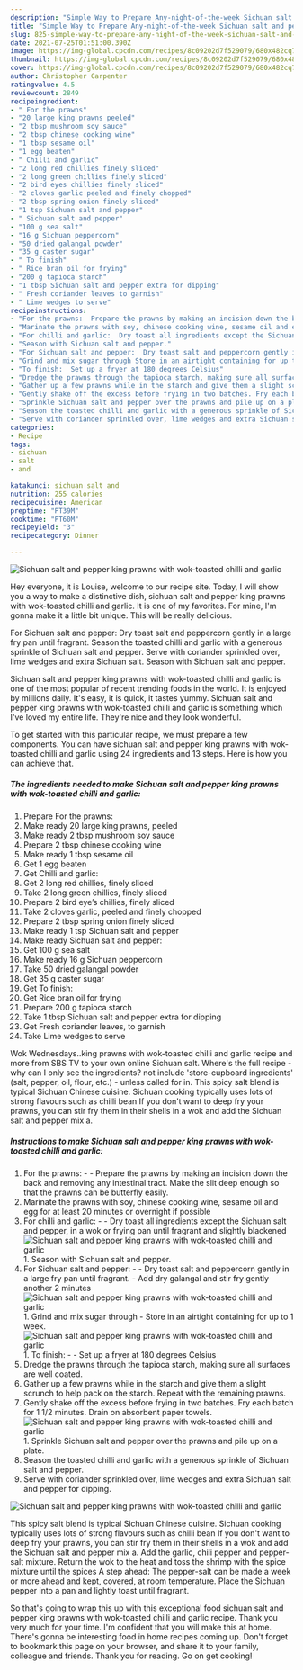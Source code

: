 ```yaml
---
description: "Simple Way to Prepare Any-night-of-the-week Sichuan salt and pepper king prawns with wok-toasted chilli and garlic"
title: "Simple Way to Prepare Any-night-of-the-week Sichuan salt and pepper king prawns with wok-toasted chilli and garlic"
slug: 825-simple-way-to-prepare-any-night-of-the-week-sichuan-salt-and-pepper-king-prawns-with-wok-toasted-chilli-and-garlic
date: 2021-07-25T01:51:00.390Z
image: https://img-global.cpcdn.com/recipes/8c09202d7f529079/680x482cq70/sichuan-salt-and-pepper-king-prawns-with-wok-toasted-chilli-and-garlic-recipe-main-photo.jpg
thumbnail: https://img-global.cpcdn.com/recipes/8c09202d7f529079/680x482cq70/sichuan-salt-and-pepper-king-prawns-with-wok-toasted-chilli-and-garlic-recipe-main-photo.jpg
cover: https://img-global.cpcdn.com/recipes/8c09202d7f529079/680x482cq70/sichuan-salt-and-pepper-king-prawns-with-wok-toasted-chilli-and-garlic-recipe-main-photo.jpg
author: Christopher Carpenter
ratingvalue: 4.5
reviewcount: 2849
recipeingredient:
- " For the prawns"
- "20 large king prawns peeled"
- "2 tbsp mushroom soy sauce"
- "2 tbsp chinese cooking wine"
- "1 tbsp sesame oil"
- "1 egg beaten"
- " Chilli and garlic"
- "2 long red chillies finely sliced"
- "2 long green chillies finely sliced"
- "2 bird eyes chillies finely sliced"
- "2 cloves garlic peeled and finely chopped"
- "2 tbsp spring onion finely sliced"
- "1 tsp Sichuan salt and pepper"
- " Sichuan salt and pepper"
- "100 g sea salt"
- "16 g Sichuan peppercorn"
- "50 dried galangal powder"
- "35 g caster sugar"
- " To finish"
- " Rice bran oil for frying"
- "200 g tapioca starch"
- "1 tbsp Sichuan salt and pepper extra for dipping"
- " Fresh coriander leaves to garnish"
- " Lime wedges to serve"
recipeinstructions:
- "For the prawns:  Prepare the prawns by making an incision down the back and removing any intestinal tract. Make the slit deep enough so that the prawns can be butterfly easily."
- "Marinate the prawns with soy, chinese cooking wine, sesame oil and egg for at least 20 minutes or overnight if possible"
- "For chilli and garlic:  Dry toast all ingredients except the Sichuan salt and pepper, in a wok or frying pan until fragrant and slightly blackened"
- "Season with Sichuan salt and pepper."
- "For Sichuan salt and pepper:  Dry toast salt and peppercorn gently in a large fry pan until fragrant.  Add dry galangal and stir fry gently another 2 minutes"
- "Grind and mix sugar through Store in an airtight containing for up to 1 week."
- "To finish:  Set up a fryer at 180 degrees Celsius"
- "Dredge the prawns through the tapioca starch, making sure all surfaces are well coated."
- "Gather up a few prawns while in the starch and give them a slight scrunch to help pack on the starch. Repeat with the remaining prawns."
- "Gently shake off the excess before frying in two batches. Fry each batch for 1 1/2 minutes. Drain on absorbent paper towels."
- "Sprinkle Sichuan salt and pepper over the prawns and pile up on a plate."
- "Season the toasted chilli and garlic with a generous sprinkle of Sichuan salt and pepper."
- "Serve with coriander sprinkled over, lime wedges and extra Sichuan salt and pepper for dipping."
categories:
- Recipe
tags:
- sichuan
- salt
- and

katakunci: sichuan salt and 
nutrition: 255 calories
recipecuisine: American
preptime: "PT39M"
cooktime: "PT60M"
recipeyield: "3"
recipecategory: Dinner

---
```



![Sichuan salt and pepper king prawns with wok-toasted chilli and garlic](https://img-global.cpcdn.com/recipes/8c09202d7f529079/680x482cq70/sichuan-salt-and-pepper-king-prawns-with-wok-toasted-chilli-and-garlic-recipe-main-photo.jpg)

Hey everyone, it is Louise, welcome to our recipe site. Today, I will show you a way to make a distinctive dish, sichuan salt and pepper king prawns with wok-toasted chilli and garlic. It is one of my favorites. For mine, I'm gonna make it a little bit unique. This will be really delicious.

For Sichuan salt and pepper: Dry toast salt and peppercorn gently in a large fry pan until fragrant. Season the toasted chilli and garlic with a generous sprinkle of Sichuan salt and pepper. Serve with coriander sprinkled over, lime wedges and extra Sichuan salt. Season with Sichuan salt and pepper.

Sichuan salt and pepper king prawns with wok-toasted chilli and garlic is one of the most popular of recent trending foods in the world. It is enjoyed by millions daily. It's easy, it is quick, it tastes yummy. Sichuan salt and pepper king prawns with wok-toasted chilli and garlic is something which I've loved my entire life. They're nice and they look wonderful.


To get started with this particular recipe, we must prepare a few components. You can have sichuan salt and pepper king prawns with wok-toasted chilli and garlic using 24 ingredients and 13 steps. Here is how you can achieve that.

<!--inarticleads1-->

##### The ingredients needed to make Sichuan salt and pepper king prawns with wok-toasted chilli and garlic:

1. Prepare  For the prawns:
1. Make ready 20 large king prawns, peeled
1. Make ready 2 tbsp mushroom soy sauce
1. Prepare 2 tbsp chinese cooking wine
1. Make ready 1 tbsp sesame oil
1. Get 1 egg beaten
1. Get  Chilli and garlic:
1. Get 2 long red chillies, finely sliced
1. Take 2 long green chillies, finely sliced
1. Prepare 2 bird eye’s chillies, finely sliced
1. Take 2 cloves garlic, peeled and finely chopped
1. Prepare 2 tbsp spring onion finely sliced
1. Make ready 1 tsp Sichuan salt and pepper
1. Make ready  Sichuan salt and pepper:
1. Get 100 g sea salt
1. Make ready 16 g Sichuan peppercorn
1. Take 50 dried galangal powder
1. Get 35 g caster sugar
1. Get  To finish:
1. Get  Rice bran oil for frying
1. Prepare 200 g tapioca starch
1. Take 1 tbsp Sichuan salt and pepper extra for dipping
1. Get  Fresh coriander leaves, to garnish
1. Take  Lime wedges to serve


Wok Wednesdays..king prawns with wok-toasted chilli and garlic recipe and more from SBS TV to your own online Sichuan salt. Where&#39;s the full recipe - why can I only see the ingredients? not include &#39;store-cupboard ingredients&#39; (salt, pepper, oil, flour, etc.) - unless called for in. This spicy salt blend is typical Sichuan Chinese cuisine. Sichuan cooking typically uses lots of strong flavours such as chilli bean If you don&#39;t want to deep fry your prawns, you can stir fry them in their shells in a wok and add the Sichuan salt and pepper mix a. 

<!--inarticleads2-->

##### Instructions to make Sichuan salt and pepper king prawns with wok-toasted chilli and garlic:

1. For the prawns: -  - Prepare the prawns by making an incision down the back and removing any intestinal tract. Make the slit deep enough so that the prawns can be butterfly easily.
1. Marinate the prawns with soy, chinese cooking wine, sesame oil and egg for at least 20 minutes or overnight if possible
1. For chilli and garlic: -  - Dry toast all ingredients except the Sichuan salt and pepper, in a wok or frying pan until fragrant and slightly blackened
<img src="//assets-global.cpcdn.com/assets/icons/button_play-2c75c40dde080a61004c1f40b05d8f140eaff45d7e9e6481dc71c63d2e7c4909.png" alt="Sichuan salt and pepper king prawns with wok-toasted chilli and garlic">1. Season with Sichuan salt and pepper.
1. For Sichuan salt and pepper: -  - Dry toast salt and peppercorn gently in a large fry pan until fragrant.  - Add dry galangal and stir fry gently another 2 minutes
<img src="//assets-global.cpcdn.com/assets/icons/button_play-2c75c40dde080a61004c1f40b05d8f140eaff45d7e9e6481dc71c63d2e7c4909.png" alt="Sichuan salt and pepper king prawns with wok-toasted chilli and garlic">1. Grind and mix sugar through - Store in an airtight containing for up to 1 week.
<img src="//assets-global.cpcdn.com/assets/icons/button_play-2c75c40dde080a61004c1f40b05d8f140eaff45d7e9e6481dc71c63d2e7c4909.png" alt="Sichuan salt and pepper king prawns with wok-toasted chilli and garlic">1. To finish: -  - Set up a fryer at 180 degrees Celsius
1. Dredge the prawns through the tapioca starch, making sure all surfaces are well coated.
1. Gather up a few prawns while in the starch and give them a slight scrunch to help pack on the starch. Repeat with the remaining prawns.
1. Gently shake off the excess before frying in two batches. Fry each batch for 1 1/2 minutes. Drain on absorbent paper towels.
<img src="//assets-global.cpcdn.com/assets/icons/button_play-2c75c40dde080a61004c1f40b05d8f140eaff45d7e9e6481dc71c63d2e7c4909.png" alt="Sichuan salt and pepper king prawns with wok-toasted chilli and garlic">1. Sprinkle Sichuan salt and pepper over the prawns and pile up on a plate.
1. Season the toasted chilli and garlic with a generous sprinkle of Sichuan salt and pepper.
1. Serve with coriander sprinkled over, lime wedges and extra Sichuan salt and pepper for dipping.
<img src="//assets-global.cpcdn.com/assets/icons/button_play-2c75c40dde080a61004c1f40b05d8f140eaff45d7e9e6481dc71c63d2e7c4909.png" alt="Sichuan salt and pepper king prawns with wok-toasted chilli and garlic">

This spicy salt blend is typical Sichuan Chinese cuisine. Sichuan cooking typically uses lots of strong flavours such as chilli bean If you don&#39;t want to deep fry your prawns, you can stir fry them in their shells in a wok and add the Sichuan salt and pepper mix a. Add the garlic, chili pepper and pepper-salt mixture. Return the wok to the heat and toss the shrimp with the spice mixture until the spices A step ahead: The pepper-salt can be made a week or more ahead and kept, covered, at room temperature. Place the Sichuan pepper into a pan and lightly toast until fragrant. 

So that's going to wrap this up with this exceptional food sichuan salt and pepper king prawns with wok-toasted chilli and garlic recipe. Thank you very much for your time. I'm confident that you will make this at home. There's gonna be interesting food in home recipes coming up. Don't forget to bookmark this page on your browser, and share it to your family, colleague and friends. Thank you for reading. Go on get cooking!
